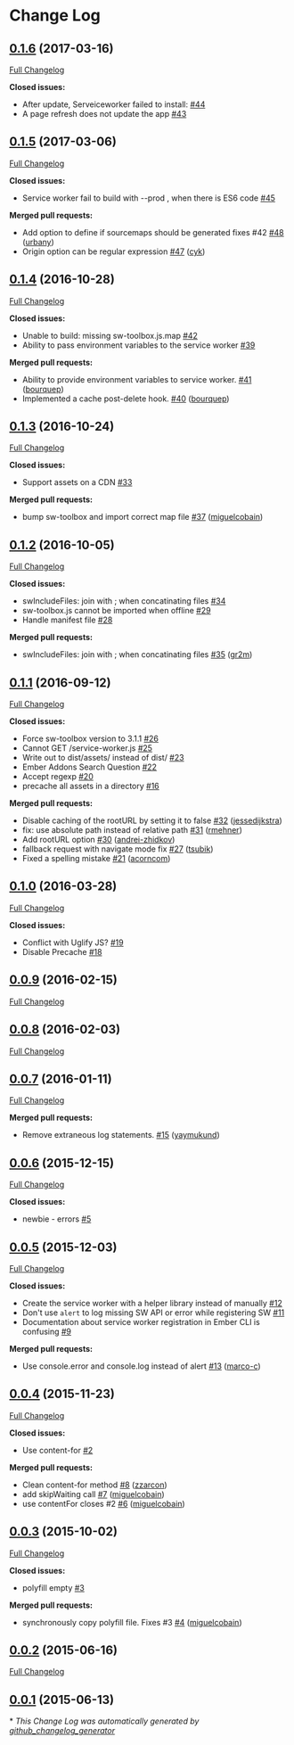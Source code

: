 # Change Log

## [0.1.6](https://github.com/jkleinsc/broccoli-serviceworker/tree/HEAD) (2017-03-16)

[Full Changelog](https://github.com/jkleinsc/broccoli-serviceworker/compare/0.1.5...[0.1.6)

**Closed issues:**

- After update, Serveiceworker failed to install:  [\#44](https://github.com/jkleinsc/broccoli-serviceworker/issues/44)
- A page refresh does not update the app [\#43](https://github.com/jkleinsc/broccoli-serviceworker/issues/43)

## [0.1.5](https://github.com/jkleinsc/broccoli-serviceworker/tree/0.1.5) (2017-03-06)
[Full Changelog](https://github.com/jkleinsc/broccoli-serviceworker/compare/0.1.4...0.1.5)

**Closed issues:**

- Service worker fail to build with --prod , when there is ES6 code [\#45](https://github.com/jkleinsc/broccoli-serviceworker/issues/45)

**Merged pull requests:**

- Add option to define if sourcemaps should be generated fixes \#42 [\#48](https://github.com/jkleinsc/broccoli-serviceworker/pull/48) ([urbany](https://github.com/urbany))
- Origin option can be regular expression [\#47](https://github.com/jkleinsc/broccoli-serviceworker/pull/47) ([cyk](https://github.com/cyk))

## [0.1.4](https://github.com/jkleinsc/broccoli-serviceworker/tree/0.1.4) (2016-10-28)
[Full Changelog](https://github.com/jkleinsc/broccoli-serviceworker/compare/0.1.3...0.1.4)

**Closed issues:**

- Unable to build: missing sw-toolbox.js.map [\#42](https://github.com/jkleinsc/broccoli-serviceworker/issues/42)
- Ability to pass environment variables to the service worker [\#39](https://github.com/jkleinsc/broccoli-serviceworker/issues/39)

**Merged pull requests:**

- Ability to provide environment variables to service worker. [\#41](https://github.com/jkleinsc/broccoli-serviceworker/pull/41) ([bourquep](https://github.com/bourquep))
- Implemented a cache post-delete hook. [\#40](https://github.com/jkleinsc/broccoli-serviceworker/pull/40) ([bourquep](https://github.com/bourquep))

## [0.1.3](https://github.com/jkleinsc/broccoli-serviceworker/tree/0.1.3) (2016-10-24)
[Full Changelog](https://github.com/jkleinsc/broccoli-serviceworker/compare/0.1.2...0.1.3)

**Closed issues:**

- Support assets on a CDN [\#33](https://github.com/jkleinsc/broccoli-serviceworker/issues/33)

**Merged pull requests:**

- bump sw-toolbox and import correct map file [\#37](https://github.com/jkleinsc/broccoli-serviceworker/pull/37) ([miguelcobain](https://github.com/miguelcobain))

## [0.1.2](https://github.com/jkleinsc/broccoli-serviceworker/tree/0.1.2) (2016-10-05)
[Full Changelog](https://github.com/jkleinsc/broccoli-serviceworker/compare/0.1.1...0.1.2)

**Closed issues:**

- swIncludeFiles: join with ; when concatinating files [\#34](https://github.com/jkleinsc/broccoli-serviceworker/issues/34)
- sw-toolbox.js cannot be imported when offline [\#29](https://github.com/jkleinsc/broccoli-serviceworker/issues/29)
- Handle manifest file [\#28](https://github.com/jkleinsc/broccoli-serviceworker/issues/28)

**Merged pull requests:**

- swIncludeFiles: join with ; when concatinating files [\#35](https://github.com/jkleinsc/broccoli-serviceworker/pull/35) ([gr2m](https://github.com/gr2m))

## [0.1.1](https://github.com/jkleinsc/broccoli-serviceworker/tree/0.1.1) (2016-09-12)
[Full Changelog](https://github.com/jkleinsc/broccoli-serviceworker/compare/0.1.0...0.1.1)

**Closed issues:**

- Force sw-toolbox version to 3.1.1 [\#26](https://github.com/jkleinsc/broccoli-serviceworker/issues/26)
- Cannot GET /service-worker.js [\#25](https://github.com/jkleinsc/broccoli-serviceworker/issues/25)
- Write out to dist/assets/ instead of dist/ [\#23](https://github.com/jkleinsc/broccoli-serviceworker/issues/23)
- Ember Addons Search Question [\#22](https://github.com/jkleinsc/broccoli-serviceworker/issues/22)
- Accept regexp [\#20](https://github.com/jkleinsc/broccoli-serviceworker/issues/20)
- precache all assets in a directory [\#16](https://github.com/jkleinsc/broccoli-serviceworker/issues/16)

**Merged pull requests:**

- Disable caching of the rootURL by setting it to false [\#32](https://github.com/jkleinsc/broccoli-serviceworker/pull/32) ([jessedijkstra](https://github.com/jessedijkstra))
- fix: use absolute path instead of relative path [\#31](https://github.com/jkleinsc/broccoli-serviceworker/pull/31) ([rmehner](https://github.com/rmehner))
- Add rootURL option [\#30](https://github.com/jkleinsc/broccoli-serviceworker/pull/30) ([andrei-zhidkov](https://github.com/andrei-zhidkov))
- fallback request with navigate mode fix [\#27](https://github.com/jkleinsc/broccoli-serviceworker/pull/27) ([tsubik](https://github.com/tsubik))
- Fixed a spelling mistake [\#21](https://github.com/jkleinsc/broccoli-serviceworker/pull/21) ([acorncom](https://github.com/acorncom))

## [0.1.0](https://github.com/jkleinsc/broccoli-serviceworker/tree/0.1.0) (2016-03-28)
[Full Changelog](https://github.com/jkleinsc/broccoli-serviceworker/compare/0.0.9...0.1.0)

**Closed issues:**

- Conflict with Uglify JS? [\#19](https://github.com/jkleinsc/broccoli-serviceworker/issues/19)
- Disable Precache [\#18](https://github.com/jkleinsc/broccoli-serviceworker/issues/18)

## [0.0.9](https://github.com/jkleinsc/broccoli-serviceworker/tree/0.0.9) (2016-02-15)
[Full Changelog](https://github.com/jkleinsc/broccoli-serviceworker/compare/0.0.8...0.0.9)

## [0.0.8](https://github.com/jkleinsc/broccoli-serviceworker/tree/0.0.8) (2016-02-03)
[Full Changelog](https://github.com/jkleinsc/broccoli-serviceworker/compare/0.0.7...0.0.8)

## [0.0.7](https://github.com/jkleinsc/broccoli-serviceworker/tree/0.0.7) (2016-01-11)
[Full Changelog](https://github.com/jkleinsc/broccoli-serviceworker/compare/0.0.6...0.0.7)

**Merged pull requests:**

- Remove extraneous log statements. [\#15](https://github.com/jkleinsc/broccoli-serviceworker/pull/15) ([yaymukund](https://github.com/yaymukund))

## [0.0.6](https://github.com/jkleinsc/broccoli-serviceworker/tree/0.0.6) (2015-12-15)
[Full Changelog](https://github.com/jkleinsc/broccoli-serviceworker/compare/0.0.5...0.0.6)

**Closed issues:**

- newbie - errors [\#5](https://github.com/jkleinsc/broccoli-serviceworker/issues/5)

## [0.0.5](https://github.com/jkleinsc/broccoli-serviceworker/tree/0.0.5) (2015-12-03)
[Full Changelog](https://github.com/jkleinsc/broccoli-serviceworker/compare/0.0.4...0.0.5)

**Closed issues:**

- Create the service worker with a helper library instead of manually [\#12](https://github.com/jkleinsc/broccoli-serviceworker/issues/12)
- Don't use `alert` to log missing SW API or error while registering SW [\#11](https://github.com/jkleinsc/broccoli-serviceworker/issues/11)
- Documentation about service worker registration in Ember CLI is confusing [\#9](https://github.com/jkleinsc/broccoli-serviceworker/issues/9)

**Merged pull requests:**

- Use console.error and console.log instead of alert [\#13](https://github.com/jkleinsc/broccoli-serviceworker/pull/13) ([marco-c](https://github.com/marco-c))

## [0.0.4](https://github.com/jkleinsc/broccoli-serviceworker/tree/0.0.4) (2015-11-23)
[Full Changelog](https://github.com/jkleinsc/broccoli-serviceworker/compare/0.0.3...0.0.4)

**Closed issues:**

- Use content-for [\#2](https://github.com/jkleinsc/broccoli-serviceworker/issues/2)

**Merged pull requests:**

- Clean content-for method [\#8](https://github.com/jkleinsc/broccoli-serviceworker/pull/8) ([zzarcon](https://github.com/zzarcon))
- add skipWaiting call [\#7](https://github.com/jkleinsc/broccoli-serviceworker/pull/7) ([miguelcobain](https://github.com/miguelcobain))
- use contentFor closes \#2 [\#6](https://github.com/jkleinsc/broccoli-serviceworker/pull/6) ([miguelcobain](https://github.com/miguelcobain))

## [0.0.3](https://github.com/jkleinsc/broccoli-serviceworker/tree/0.0.3) (2015-10-02)
[Full Changelog](https://github.com/jkleinsc/broccoli-serviceworker/compare/0.0.2...0.0.3)

**Closed issues:**

- polyfill empty [\#3](https://github.com/jkleinsc/broccoli-serviceworker/issues/3)

**Merged pull requests:**

- synchronously copy polyfill file. Fixes \#3 [\#4](https://github.com/jkleinsc/broccoli-serviceworker/pull/4) ([miguelcobain](https://github.com/miguelcobain))

## [0.0.2](https://github.com/jkleinsc/broccoli-serviceworker/tree/0.0.2) (2015-06-16)
[Full Changelog](https://github.com/jkleinsc/broccoli-serviceworker/compare/0.0.1...0.0.2)

## [0.0.1](https://github.com/jkleinsc/broccoli-serviceworker/tree/0.0.1) (2015-06-13)


\* *This Change Log was automatically generated by [github_changelog_generator](https://github.com/skywinder/Github-Changelog-Generator)*
